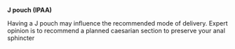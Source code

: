 **J pouch (IPAA)**

Having a J pouch may influence the recommended mode of delivery. Expert opinion is to recommend a planned caesarian section to preserve your anal sphincter
